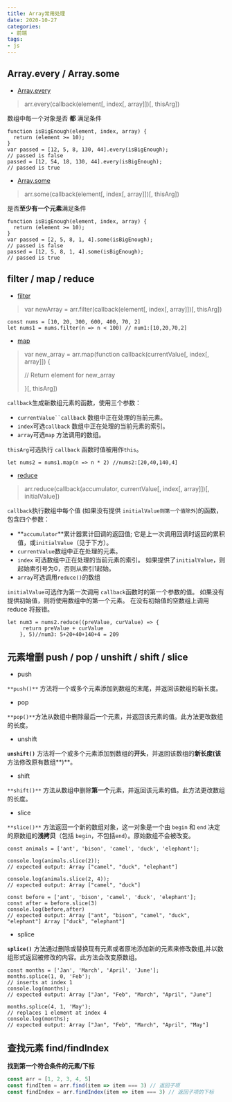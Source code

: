 ```yaml
---
title: Array常用处理
date: 2020-10-27
categories:
 - 前端
tags:
- js
---
```


##  Array.every / Array.some

-  [Array.every](https://developer.mozilla.org/zh-CN/docs/Web/JavaScript/Reference/Global_Objects/Array/every) 

> arr.every(callback(element[, index[, array]])[, thisArg])

数组中每一个对象是否 **都** 满足条件

```
function isBigEnough(element, index, array) {
  return (element >= 10);
}
var passed = [12, 5, 8, 130, 44].every(isBigEnough);
// passed is false
passed = [12, 54, 18, 130, 44].every(isBigEnough);
// passed is true
```

- [Array.some](https://developer.mozilla.org/zh-CN/docs/Web/JavaScript/Reference/Global_Objects/Array/some) 

> arr.some(callback(element[, index[, array]])[, thisArg])

是否**至少有一个元素**满足条件

```
function isBigEnough(element, index, array) {
  return (element >= 10);
}
var passed = [2, 5, 8, 1, 4].some(isBigEnough);
// passed is false
passed = [12, 5, 8, 1, 4].some(isBigEnough);
// passed is true
```

## filter / map / reduce

- [filter](https://developer.mozilla.org/zh-CN/docs/Web/JavaScript/Reference/Global_Objects/Array/filter) 

> var newArray = arr.filter(callback(element[, index[, array]])[, thisArg])

```
const nums = [10, 20, 300, 600, 400, 70, 2]
let nums1 = nums.filter(n => n < 100) // num1:[10,20,70,2]
```

- [map](https://developer.mozilla.org/zh-CN/docs/Web/JavaScript/Reference/Global_Objects/Array/map)

> var new_array = arr.map(function callback(currentValue[, index[, array]]) {
>
>  // Return element for new_array 
>
> }[, thisArg])



`callback`生成新数组元素的函数，使用三个参数：

- `currentValue``callback` 数组中正在处理的当前元素。
- `index`可选`callback` 数组中正在处理的当前元素的索引。
- `array`可选`map` 方法调用的数组。

`thisArg`可选执行 `callback` 函数时值被用作`this`。

```
let nums2 = nums1.map(n => n * 2) //nums2:[20,40,140,4]
```

- [reduce](https://developer.mozilla.org/zh-CN/docs/Web/JavaScript/Reference/Global_Objects/Array/Reduce)

> arr.reduce(callback(accumulator, currentValue[, index[, array]])[, initialValue])

`callback`执行数组中每个值 (如果没有提供 `initialValue则第一个值除外`)的函数，包含四个参数：

- **`accumulator`**累计器累计回调的返回值; 它是上一次调用回调时返回的累积值，或`initialValue`（见于下方）。
- `currentValue`数组中正在处理的元素。
- `index` 可选数组中正在处理的当前元素的索引。 如果提供了`initialValue`，则起始索引号为0，否则从索引1起始。
- `array`可选调用`reduce()`的数组

`initialValue`可选作为第一次调用 `callback`函数时的第一个参数的值。 如果没有提供初始值，则将使用数组中的第一个元素。 在没有初始值的空数组上调用 reduce 将报错。

```
let num3 = nums2.reduce((preValue, curValue) => {
     return preValue + curValue
    }, 5)//num3: 5+20+40+140+4 = 209
```

## 元素增删 push / pop / unshift / shift / slice

- push

`**push()**` 方法将一个或多个元素添加到数组的末尾，并返回该数组的新长度。

- pop

`**pop()**`方法从数组中删除最后一个元素，并返回该元素的值。此方法更改数组的长度。

- unshift

**`unshift()`** 方法将一个或多个元素添加到数组的**开头**，并返回该数组的**新长度(该**方法修改原有数组**)**。

- shift

`**shift()**` 方法从数组中删除**第一个**元素，并返回该元素的值。此方法更改数组的长度。

- slice

`**slice()**` 方法返回一个新的数组对象，这一对象是一个由 `begin` 和 `end` 决定的原数组的**浅拷贝**（包括 `begin`，不包括`end`）。原始数组不会被改变。

```
const animals = ['ant', 'bison', 'camel', 'duck', 'elephant'];

console.log(animals.slice(2));
// expected output: Array ["camel", "duck", "elephant"]

console.log(animals.slice(2, 4));
// expected output: Array ["camel", "duck"]

const before = ['ant', 'bison', 'camel', 'duck', 'elephant'];
const after = before.slice(3)
console.log(before,after) 
// expected output: Array ["ant", "bison", "camel", "duck", "elephant"] Array ["duck", "elephant"]
```

- splice

**`splice()`** 方法通过删除或替换现有元素或者原地添加新的元素来修改数组,并以数组形式返回被修改的内容。此方法会改变原数组。

```
const months = ['Jan', 'March', 'April', 'June'];
months.splice(1, 0, 'Feb');
// inserts at index 1
console.log(months);
// expected output: Array ["Jan", "Feb", "March", "April", "June"]

months.splice(4, 1, 'May');
// replaces 1 element at index 4
console.log(months);
// expected output: Array ["Jan", "Feb", "March", "April", "May"]
```

## 查找元素 find/findIndex

**找到第一个符合条件的元素/下标**

```js
const arr = [1, 2, 3, 4, 5]
const findItem = arr.find(item => item === 3) // 返回子项
const findIndex = arr.findIndex(item => item === 3) // 返回子项的下标
```

